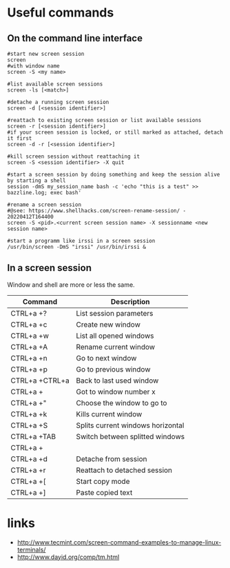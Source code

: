 # Useful commands

## On the command line interface

```
#start new screen session
screen
#with window name
screen -S <my name>

#list available screen sessions
screen -ls [<match>]

#detache a running screen session
screen -d [<session identifier>]

#reattach to existing screen session or list available sessions
screen -r [<session identifier>]
#if your screen session is locked, or still marked as attached, detach it first
screen -d -r [<session identifier>]

#kill screen session without reattaching it
screen -S <session identifier> -X quit

#start a screen session by doing something and keep the session alive by starting a shell
session -dmS my_session_name bash -c 'echo "this is a test" >> bazzline.log; exec bash'

#rename a screen session
#@see: https://www.shellhacks.com/screen-rename-session/ - 20220412T164400
screen -S <pid>.<current screen session name> -X sessionname <new session name>
```

```
#start a programm like irssi in a screen session
/usr/bin/screen -DmS "irssi" /usr/bin/irssi &
```

## In a screen session

Window and shell are more or less the same.

| Command | Description |
| --- | --- |
| CTRL+a +? | List session parameters |
| CTRL+a +c | Create new window |
| CTRL+a +w | List all opened windows |
| CTRL+a +A | Rename current window |
| CTRL+a +n | Go to next window |
| CTRL+a +p | Go to previous window |
| CTRL+a +CTRL+a | Back to last used window |
| CTRL+a +<int> | Got to window number x |
| CTRL+a +" | Choose the window to go to |
| CTRL+a +k | Kills current window |
| CTRL+a +S | Splits current windows horizontal |
| CTRL+a +TAB | Switch between splitted windows |
| CTRL+a +| | Splits current windows vertically |
| CTRL+a +d | Detache from session |
| CTRL+a +r | Reattach to detached session |
| CTRL+a +[ | Start copy mode |
| CTRL+a +] | Paste copied text |

# links

* http://www.tecmint.com/screen-command-examples-to-manage-linux-terminals/
* http://www.dayid.org/comp/tm.html
